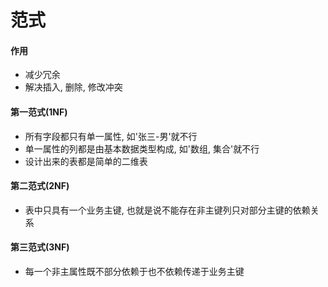 # 范式
#### 作用
* 减少冗余
* 解决插入, 删除, 修改冲突

#### 第一范式(1NF)
* 所有字段都只有单一属性, 如'张三-男'就不行
* 单一属性的列都是由基本数据类型构成, 如'数组, 集合'就不行
* 设计出来的表都是简单的二维表

#### 第二范式(2NF)
* 表中只具有一个业务主键, 也就是说不能存在非主键列只对部分主键的依赖关系

#### 第三范式(3NF)
* 每一个非主属性既不部分依赖于也不依赖传递于业务主键
